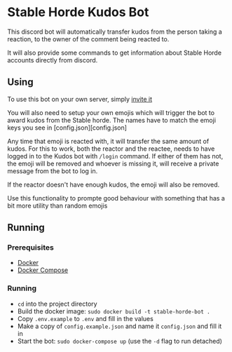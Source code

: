 # Stable Horde Kudos Bot

This discord bot will automatically transfer kudos from the person taking a reaction, to the owner of the comment being reacted to.

It will also provide some commands to get information about Stable Horde accounts directly from discord.

## Using

To use this bot on your own server, simply [invite it](https://discord.com/login?redirect_to=%2Foauth2%2Fauthorize%3Fclient_id%3D1019572037360025650%26permissions%3D8192%26scope%3Dbot)

You will also need to setup your own emojis which will trigger the bot to award kudos from the Stable horde. The names have to match the emoji keys you see in [config.json][config.json]

Any time that emoji is reacted with, it will transfer the same amount of kudos. For this to work, both the reactor and the reactee, needs to have logged in to the Kudos bot with `/login` command. If either of them has not, the emoji will be removed and whoever is missing it, will receive a private message from the bot to log in.

If the reactor doesn't have enough kudos, the emoji will also be removed.

Use this functionality to prompte good behaviour with something that has a bit more utility than random emojis

## Running

### Prerequisites

-   [Docker](https://www.docker.com/)
-   [Docker Compose](https://docs.docker.com/compose/)

### Running

-   `cd` into the project directory
-   Build the docker image: `sudo docker build -t stable-horde-bot .`
-   Copy `.env.example` to `.env` and fill in the values
-   Make a copy of `config.example.json` and name it `config.json` and fill it in
-   Start the bot: `sudo docker-compose up` (use the `-d` flag to run detached)
